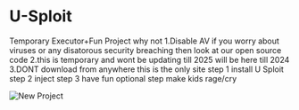 # U-Sploit
Temporary Executor+Fun Project why not
1.Disable AV if you worry about viruses or any disatorous security breaching then look at our open source code
2.this is temporary and wont be updating till 2025 will be here till 2024
3.DONT download from anywhere this is the only site
step 1 install U Sploit step 2 inject step 3 have fun optional step make kids rage/cry

![New Project](https://github.com/user-attachments/assets/596baf38-7fcc-417b-a6da-5344b6727351)
